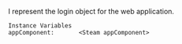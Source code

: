 I represent the login object for the web application.

    Instance Variables
	appComponent:		<Steam appComponent>
